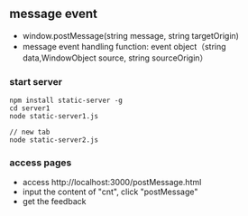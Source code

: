 ## message event
- window.postMessage(string message, string targetOrigin)
- message event handling function: event object（string data,WindowObject source, string sourceOrigin）
  
### start server
```shell
npm install static-server -g
cd server1
node static-server1.js

// new tab
node static-server2.js

```

### access pages
- access http://localhost:3000/postMessage.html
- input the content of "cnt", click "postMessage"
- get the feedback